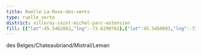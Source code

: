 ```yaml
---
title: Ruelle La-Rose-des-vents
type: ruelle_verte
district: villeray-saint-michel-parc-extension
fill: [{"lat":45.5462882,"lng":-73.6290762},{"lat":45.5468893,"lng":-73.6311576}]
---
```


des Belges/Chateaubriand/Mistral/Leman